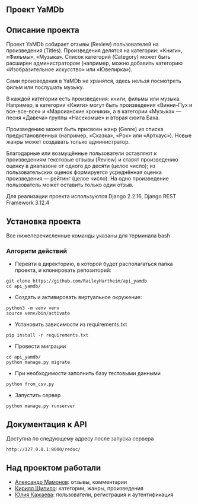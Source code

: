 ## Проект YaMDb

## Описание проекта
Проект YaMDb собирает отзывы (Review) пользователей на произведения (Titles). Произведения делятся на категории: «Книги», «Фильмы», «Музыка». Список категорий (Category) может быть расширен администратором (например, можно добавить категорию «Изобразительное искусство» или «Ювелирка»).

Сами произведения в YaMDb не хранятся, здесь нельзя посмотреть фильм или послушать музыку.

В каждой категории есть произведения: книги, фильмы или музыка. Например, в категории «Книги» могут быть произведения «Винни-Пух и все-все-все» и «Марсианские хроники», а в категории «Музыка» — песня «Давеча» группы «Насекомые» и вторая сюита Баха.

Произведению может быть присвоен жанр (Genre) из списка предустановленных (например, «Сказка», «Рок» или «Артхаус»). Новые жанры может создавать только администратор.

Благодарные или возмущённые пользователи оставляют к произведениям текстовые отзывы (Review) и ставят произведению оценку в диапазоне от одного до десяти (целое число); из пользовательских оценок формируется усреднённая оценка произведения — рейтинг (целое число). На одно произведение пользователь может оставить только один отзыв.

Для реализации проекта используются Django 2.2.16, Django REST Framework 3.12.4
## Установка проекта
Все нижеперечисленные команды указаны для терминала bash
### Алгоритм действий
- Перейти в директорию, в которой будет располагаться папка проекта, и клонировать репозиторий:
```
git clone https://github.com/RaileyHartheim/api_yamdb
cd api_yamdb/
```
- Создать и активировать виртуальное окружение:
```
python3 -m venv venv
source venv/bin/activate
```
- Установить зависимости из requirements.txt
```
pip install -r requirements.txt
```
- Провести миграции
```
cd api_yamdb/
python manage.py migrate
```

- При необходимости заполнить базу тестовыми данными
```
python from_csv.py
```

- Запустить сервер
```
python manage.py runserver
```
## Документация к API
Доступна по следующему адресу после запуска сервера
```
http://127.0.0.1:8000/redoc/
```
## Над проектом работали
- [Александр Мамонов](https://github.com/Alex-ai-dev): отзывы, комментарии
- [Кирилл Щипило](https://github.com/LeafguardRA): категории, жанры, произведения
- [Юлия Кажаева](https://github.com/RaileyHartheim): пользователи, регистрация и аутентификация
